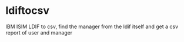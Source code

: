 # ldiftocsv
IBM ISIM LDIF to csv, find the manager from the ldif itself and get a csv report of user and manager
